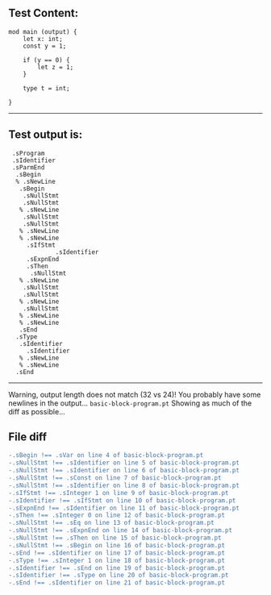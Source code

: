 
Test Content: 
-------------------------
```
mod main (output) {
    let x: int;
    const y = 1;

    if (y == 0) {
        let z = 1;
    }

    type t = int;

}
```
------------------------
Test output is: 
-------------------------
```
 .sProgram
 .sIdentifier
 .sParmEnd
  .sBegin
  % .sNewLine
   .sBegin
    .sNullStmt
    .sNullStmt
   % .sNewLine
    .sNullStmt
    .sNullStmt
   % .sNewLine
   % .sNewLine
     .sIfStmt
             .sIdentifier
     .sExpnEnd
     .sThen
      .sNullStmt
   % .sNewLine
    .sNullStmt
    .sNullStmt
   % .sNewLine
    .sNullStmt
   % .sNewLine
   % .sNewLine
   .sEnd
  .sType
   .sIdentifier
     .sIdentifier
   % .sNewLine
   % .sNewLine
  .sEnd

```
------------------------
Warning, output length does not match (32 vs 24)!  You probably have some newlines in the output... `basic-block-program.pt`
Showing as much of the diff as possible...

File diff
-------------------------
```diff
-.sBegin !== .sVar on line 4 of basic-block-program.pt
-.sNullStmt !== .sIdentifier on line 5 of basic-block-program.pt
-.sNullStmt !== .sIdentifier on line 6 of basic-block-program.pt
-.sNullStmt !== .sConst on line 7 of basic-block-program.pt
-.sNullStmt !== .sIdentifier on line 8 of basic-block-program.pt
-.sIfStmt !== .sInteger 1 on line 9 of basic-block-program.pt
-.sIdentifier !== .sIfStmt on line 10 of basic-block-program.pt
-.sExpnEnd !== .sIdentifier on line 11 of basic-block-program.pt
-.sThen !== .sInteger 0 on line 12 of basic-block-program.pt
-.sNullStmt !== .sEq on line 13 of basic-block-program.pt
-.sNullStmt !== .sExpnEnd on line 14 of basic-block-program.pt
-.sNullStmt !== .sThen on line 15 of basic-block-program.pt
-.sNullStmt !== .sBegin on line 16 of basic-block-program.pt
-.sEnd !== .sIdentifier on line 17 of basic-block-program.pt
-.sType !== .sInteger 1 on line 18 of basic-block-program.pt
-.sIdentifier !== .sEnd on line 19 of basic-block-program.pt
-.sIdentifier !== .sType on line 20 of basic-block-program.pt
-.sEnd !== .sIdentifier on line 21 of basic-block-program.pt

```